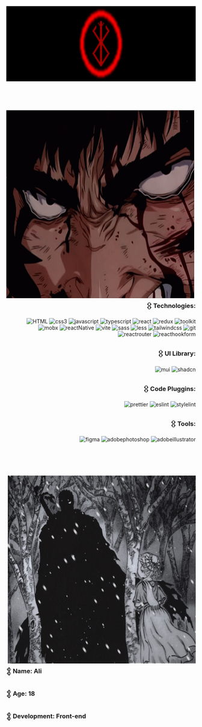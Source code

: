 <div>

<img height='200' width='100%' src="https://github.com/otsairaze/otsairaze/blob/main/assets/3Rbt.gif"/>

</div>

<br>
<br>
<br>

<div>
  <div>

<img align='left' height='500' width='500' src="https://github.com/otsairaze/otsairaze/blob/main/assets/fxa6.gif"/>

</div>

<div align='right' height='800'>
  
### 𒌐 Technologies:

![HTML](https://img.shields.io/badge/html5-000?style=for-the-badge&logo=html5&logoColor=fff)
![css3](https://img.shields.io/badge/css3-000?style=for-the-badge&logo=css3&logoColor=fff)
![javascript](https://img.shields.io/badge/javascript-000?style=for-the-badge&logo=javascript&logoColor=fff)
![typescript](https://img.shields.io/badge/typescript-000?style=for-the-badge&logo=typescript&logoColor=fff)
![react](https://img.shields.io/badge/react-000?style=for-the-badge&logo=react&logoColor=fff)
![redux](https://img.shields.io/badge/redux-000?style=for-the-badge&logo=redux&logoColor=fff)
![toolkit](https://img.shields.io/badge/toolkit-000?style=for-the-badge&logo=toolkit&logoColor=fff)
![mobx](https://img.shields.io/badge/mobx-000?style=for-the-badge&logo=mobx&logoColor=fff)
![reactNative](https://img.shields.io/badge/ReactNative-000?style=for-the-badge&logo=ReactNative&logoColor=fff)
![vite](https://img.shields.io/badge/vite-000?style=for-the-badge&logo=vite&logoColor=fff)
![sass](https://img.shields.io/badge/sass-000?style=for-the-badge&logo=sass&logoColor=fff)
![less](https://img.shields.io/badge/less-000?style=for-the-badge&logo=less&logoColor=fff)
![tailwindcss](https://img.shields.io/badge/tailwindcss-000?style=for-the-badge&logo=tailwindcss&logoColor=fff)
![git](https://img.shields.io/badge/git-000?style=for-the-badge&logo=git&logoColor=fff)
![reactrouter](https://img.shields.io/badge/reactrouter-000?style=for-the-badge&logo=reactrouter&logoColor=fff)
![reacthookform](https://img.shields.io/badge/reacthookform-000?style=for-the-badge&logo=reacthookform&logoColor=fff)

### 𒌐 UI Library:

![mui](https://img.shields.io/badge/mui-000?style=for-the-badge&logo=mui&logoColor=fff)
![shadcn](https://img.shields.io/badge/shadcn-000?style=for-the-badge&logo=shadcn&logoColor=fff)

### 𒌐 Code Pluggins:

![prettier](https://img.shields.io/badge/prettier-000?style=for-the-badge&logo=prettier&logoColor=fff)
![eslint](https://img.shields.io/badge/eslint-000?style=for-the-badge&logo=eslint&logoColor=fff)
![stylelint](https://img.shields.io/badge/stylelint-000?style=for-the-badge&logo=stylelint&logoColor=fff)

### 𒌐 Tools:

![figma](https://img.shields.io/badge/figma-000?style=for-the-badge&logo=figma&logoColor=fff)
![adobephotoshop](https://img.shields.io/badge/adobephotoshop-000?style=for-the-badge&logo=adobephotoshop&logoColor=fff)
![adobeillustrator](https://img.shields.io/badge/adobeillustrator-000?style=for-the-badge&logo=adobeillustrator&logoColor=fff)

</div>
</div>

<br>
<br>
<br>

<div>
  <div>

<img align='right' height='500' width='500' src="https://github.com/otsairaze/otsairaze/blob/main/assets/ba235437871943bb820f0454f45ab0dd.gif"/>

</div>

<div align='left' height='800'>
  
### 𒉭 Name: Ali
### 𒉭 Age: 18
### 𒉭 Development: Front-end
